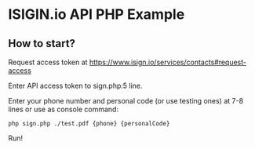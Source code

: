 # ISIGIN.io API PHP Example

## How to start? 

Request access token at https://www.isign.io/services/contacts#request-access

Enter API access token to sign.php:5 line.

Enter your phone number and personal code (or use testing ones) at 7-8 lines or use as console command:

`php sign.php ./test.pdf {phone} {personalCode}`

Run!
